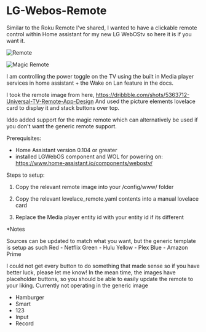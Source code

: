 # LG-Webos-Remote
Similar to the Roku Remote I've shared, I wanted to have a clickable remote control within Home assistant for my new LG WebOStv so here it is if you want it.

![Remote](https://github.com/moistgun/LG-Webos-Remote/blob/master/remote.png)

![Magic Remote](https://raw.githubusercontent.com/moistgun/LG-Webos-Remote/master/lgremote.jpg)

I am controlling the power toggle on the TV using the built in Media player services in home assistant + the Wake on Lan feature in the docs.

I took the remote image from here, https://dribbble.com/shots/5363712-Universal-TV-Remote-App-Design
And used the picture elements lovelace card to display it and stack buttons over top.

Iddo added support for the magic remote which can alternatively be used if you don't want the generic remote support.

Prerequisites: 

- Home Assistant version 0.104 or greater
- installed LGWebOS component and WOL for powering on: https://www.home-assistant.io/components/webostv/

Steps to setup:

1) Copy the relevant remote image into your /config/www/ folder

2) Copy the relevant lovelace_remote.yaml contents into a manual lovelace card 

3) Replace the Media player entity id with your entity id if its different

*Notes

Sources can be updated to match what you want, but the generic template is setup as such
Red - Netflix
Green - Hulu
Yellow - Plex
Blue - Amazon Prime

I could not get every button to do something that made sense so if you have better luck, please let me know!
In the mean time, the images have placeholder buttons, so you should be able to easily update the remote to your liking.
Currently not operating in the generic image
- Hamburger
- Smart
- 123
- Input
- Record
